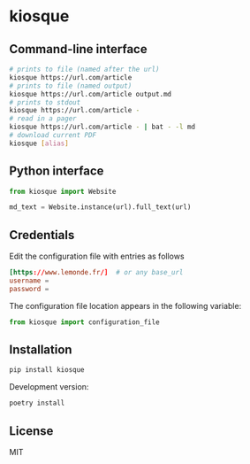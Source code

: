 # kiosque

## Command-line interface

```bash
# prints to file (named after the url)
kiosque https://url.com/article
# prints to file (named output)
kiosque https://url.com/article output.md
# prints to stdout
kiosque https://url.com/article -
# read in a pager
kiosque https://url.com/article - | bat - -l md
# download current PDF
kiosque [alias]
```

## Python interface

```python
from kiosque import Website

md_text = Website.instance(url).full_text(url)
```

## Credentials

Edit the configuration file with entries as follows

```conf
[https://www.lemonde.fr/]  # or any base_url
username =
password =
```

The configuration file location appears in the following variable:

```python
from kiosque import configuration_file
```

## Installation

```bash
pip install kiosque
```

Development version:

```bash
poetry install
```

## License

MIT
